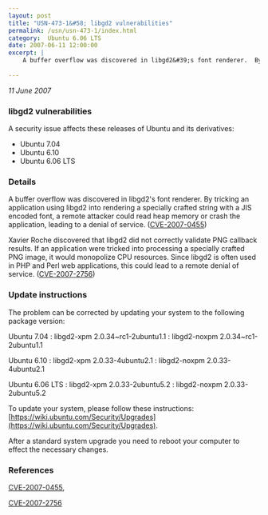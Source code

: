 ```yaml
---
layout: post
title: "USN-473-1&#58; libgd2 vulnerabilities"
permalink: /usn/usn-473-1/index.html
category:  Ubuntu 6.06 LTS
date: 2007-06-11 12:00:00
excerpt: |
    A buffer overflow was discovered in libgd2&#39;s font renderer.  By tricking an application using libgd2 into rendering a specially crafted string with a JIS encoded font, a remote attacker could read heap memory or crash the application, leading to a denial of service. ([CVE-2007-0455](http://people.ubuntu.com/~ubuntu-security/cve/CVE-2007-0455))
    
--- 
```

 
 

*11 June 2007*

### libgd2 vulnerabilities

A security issue affects these releases of Ubuntu and its derivatives:

* Ubuntu 7.04
* Ubuntu 6.10
* Ubuntu 6.06 LTS

### Details

A buffer overflow was discovered in libgd2&#39;s font renderer. By tricking an application using libgd2 into rendering a specially crafted string with a JIS encoded font, a remote attacker could read heap memory or crash the application, leading to a denial of service. ([CVE-2007-0455](http://people.ubuntu.com/~ubuntu-security/cve/CVE-2007-0455))

Xavier Roche discovered that libgd2 did not correctly validate PNG callback results. If an application were tricked into processing a specially crafted PNG image, it would monopolize CPU resources. Since libgd2 is often used in PHP and Perl web applications, this could lead to a remote denial of service. ([CVE-2007-2756](http://people.ubuntu.com/~ubuntu-security/cve/CVE-2007-2756))

### Update instructions

The problem can be corrected by updating your system to the following package version:

Ubuntu 7.04
 : libgd2-xpm <span>2.0.34~rc1-2ubuntu1.1</span>
 : libgd2-noxpm <span>2.0.34~rc1-2ubuntu1.1</span>

Ubuntu 6.10
 : libgd2-xpm <span>2.0.33-4ubuntu2.1</span>
 : libgd2-noxpm <span>2.0.33-4ubuntu2.1</span>

Ubuntu 6.06 LTS
 : libgd2-xpm <span>2.0.33-2ubuntu5.2</span>
 : libgd2-noxpm <span>2.0.33-2ubuntu5.2</span>

To update your system, please follow these instructions: [https://wiki.ubuntu.com/Security/Upgrades](https://wiki.ubuntu.com/Security/Upgrades).

After a standard system upgrade you need to reboot your computer to effect the necessary changes.

### References

 
 [CVE-2007-0455](http://people.ubuntu.com/~ubuntu-security/cve/CVE-2007-0455), 

 [CVE-2007-2756](http://people.ubuntu.com/~ubuntu-security/cve/CVE-2007-2756)
 

